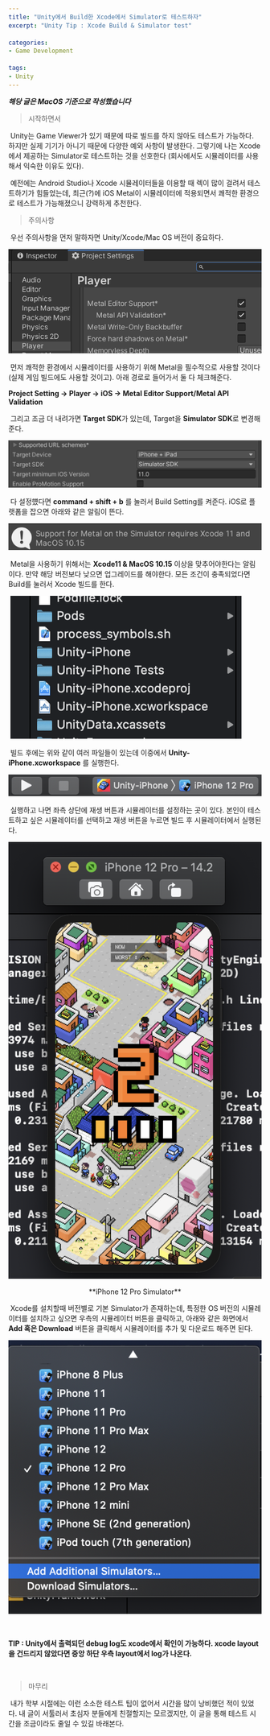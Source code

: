 ```yaml
---
title: "Unity에서 Build한 Xcode에서 Simulator로 테스트하자"
excerpt: "Unity Tip : Xcode Build & Simulator test"

categories:
- Game Development

tags:
- Unity
---
```


***해당 글은 MacOS 기준으로 작성했습니다***

> 시작하면서

​	Unity는 Game Viewer가 있기 때문에 따로 빌드를 하지 않아도 테스트가 가능하다. 하지만 실제 기기가 아니기 때문에 다양한 예외 사항이 발생한다. 그렇기에 나는 Xcode에서 제공하는 Simulator로 테스트하는 것을 선호한다 (회사에서도 시뮬레이터를 사용해서 익숙한 이유도 있다).

​	예전에는 Android Studio나 Xcode 시뮬레이터들을 이용할 때 렉이 많이 걸려서 테스트하기가 힘들었는데, 최근(?)에 iOS Metal이 시뮬레이터에 적용되면서 쾌적한 환경으로 테스트가 가능해졌으니 강력하게 추천한다.

   

> 주의사항

​	우선 주의사항을 먼저 말하자면 Unity/Xcode/Mac OS 버전이 중요하다.

![image-20201209202302855](../../../assets/images/Unity/Unity_XcodeBuild_02.png)

​	먼저 쾌적한 환경에서 시뮬레이터를 사용하기 위해 Metal을 필수적으로 사용할 것이다(실제 게임 빌드에도 사용할 것이고). 아래 경로로 들어가서 둘 다 체크해준다.

**Project Setting -> Player -> iOS -> Metal Editor Support/Metal API Validation**

​	그리고 조금 더 내려가면 **Target SDK**가 있는데, Target을 **Simulator SDK**로 변경해준다.

![image-20201209202613905](../../../assets/images/Unity/Unity_XcodeBuild_03.png)

​	다 설정헀다면 **command + shift + b** 를 눌러서 Build Setting를 켜준다. iOS로 플랫폼을 잡으면 아래와 같은 알림이 뜬다.

![image-20201209202139638](../../../assets/images/Unity/Unity_XcodeBuild_01.png)

​	Metal을 사용하기 위해서는 **Xcode11 & MacOS 10.15** 이상을 맞추어야한다는 알림이다. 만약 해당 버전보다 낮으면 업그레이드를 해야한다. 모든 조건이 충족되었다면 Build를 눌러서 Xcode 빌드를 한다.

​	![image-20201209203354368](../../../assets/images/Unity/Unity_XcodeBuild_04.png)

​	빌드 후에는 위와 같이 여러 파일들이 있는데 이중에서 **Unity-iPhone.xcworkspace** 를 실행한다.

![image-20201209203538460](../../../assets/images/Unity/Unity_XcodeBuild_05.png)

​	실행하고 나면 좌측 상단에 재생 버튼과 시뮬레이터를 설정하는 곳이 있다. 본인이 테스트하고 싶은 시뮬레이터를 선택하고 재생 버튼을 누르면 빌드 후 시뮬레이터에서 실행된다.

![image-20201209204200467](../../../assets/images/Unity/Unity_XcodeBuild_07.png)

<center>**iPhone 12 Pro Simulator**</center>

​	Xcode를 설치할때 버전별로 기본 Simulator가 존재하는데, 특정한 OS 버전의 시뮬레이터를 설치하고 싶으면 우측의 시뮬레이터 버튼을 클릭하고, 아래와 같은 화면에서 **Add 혹은 Download** 버튼을 클릭해서 시뮬레이터를 추가 및 다운로드 해주면 된다.

![image-20201209203949672](../../../assets/images/Unity/Unity_XcodeBuild_06.png)

​    

**TIP : Unity에서 출력되던 debug log도 xcode에서 확인이 가능하다. xcode layout을 건드리지 않았다면 중앙 하단 우측 layout에서 log가 나온다.**

​    

> 마무리

​	내가 학부 시절에는 이런 소소한 테스트 팁이 없어서 시간을 많이 낭비했던 적이 있었다. 내 글이 서툴러서 초심자 분들에게 친절할지는 모르겠지만, 이 글을 통해 테스트 시간을 조금이라도 줄일 수 있길 바래본다.